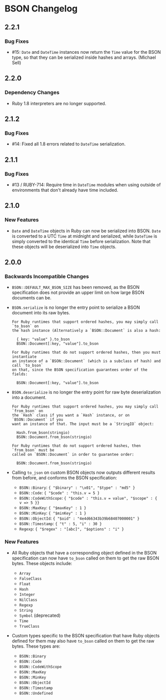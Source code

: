 BSON Changelog
==============

## 2.2.1

### Bug Fixes

* \#15: `Date` and `DateTime` instances now return the `Time` value for the BSON
  type, so that they can be serialized inside hashes and arrays. (Michael Sell)

## 2.2.0

### Dependency Changes

* Ruby 1.8 interpreters are no longer supported.

## 2.1.2

### Bug Fixes

* \#14: Fixed all 1.8 errors related to `DateTime` serialization.

## 2.1.1

### Bug Fixes

* \#13 / RUBY-714: Require time in `DateTime` modules when using outside of
  environments that don't already have time included.

## 2.1.0

### New Features

* `Date` and `DateTime` objects in Ruby can now be serialized into BSON. `Date` is
  converted to a UTC `Time` at midnight and serialized, while `DateTime` is simply
  converted to the identical `Time` before serialization. Note that these objects
  will be deserialized into `Time` objects.

## 2.0.0

### Backwards Incompatible Changes

* `BSON::DEFAULT_MAX_BSON_SIZE` has been removed, as the BSON specification does not
  provide an upper limit on how large BSON documents can be.

* `BSON.serialize` is no longer the entry point to serialize a BSON document into its
  raw bytes.

      For Ruby runtimes that support ordered hashes, you may simply call `to_bson` on
      the hash instance (Alternatively a `BSON::Document` is also a hash:

        { key: "value" }.to_bson
        BSON::Document[:key, "value"].to_bson

      For Ruby runtimes that do not support ordered hashes, then you must instantiate
      an instance of a `BSON::Document` (which is a subclass of hash) and call `to_bson`
      on that, since the BSON specification guarantees order of the fields:

        BSON::Document[:key, "value"].to_bson

* `BSON.deserialize` is no longer the entry point for raw byte deserialization into
  a document.

      For Ruby runtimes that support ordered hashes, you may simply call `from_bson` on
      the `Hash` class if you want a `Hash` instance, or on `BSON::Document` if you
      want an instance of that. The input must be a `StringIO` object:

        Hash.from_bson(stringio)
        BSON::Document.from_bson(stringio)

      For Ruby runtimes that do not support ordered hashes, then `from_bson` must be
      called on `BSON::Document` in order to guarantee order:

        BSON::Document.from_bson(stringio)

* Calling `to_json` on custom BSON objects now outputs different results from before, and
  conforms the BSON specification:

    - `BSON::Binary`: `{ "$binary" : "\x01", "$type" : "md5" }`
    - `BSON::Code`: `{ "$code" : "this.v = 5 }`
    - `BSON::CodeWithScope`: `{ "$code" : "this.v = value", "$scope" : { v => 5 }}`
    - `BSON::MaxKey`: `{ "$maxKey" : 1 }`
    - `BSON::MinKey`: `{ "$minKey" : 1 }`
    - `BSON::ObjectId`: `{ "$oid" : "4e4d66343b39b68407000001" }`
    - `BSON::Timestamp`: `{ "t" : 5, "i" : 30 }`
    - `Regexp`: `{ "$regex" : "[abc]", "$options" : "i" }`

### New Features

* All Ruby objects that have a corresponding object defined in the BSON specification
  can now have `to_bson` called on them to get the raw BSON bytes. These objects include:

    - `Array`
    - `FalseClass`
    - `Float`
    - `Hash`
    - `Integer`
    - `NilClass`
    - `Regexp`
    - `String`
    - `Symbol` (deprecated)
    - `Time`
    - `TrueClass`

* Custom types specific to the BSON specification that have Ruby objects defined for them
  may also have `to_bson` called on them to get the raw bytes. These types are:

    - `BSON::Binary`
    - `BSON::Code`
    - `BSON::CodeWithScope`
    - `BSON::MaxKey`
    - `BSON::MinKey`
    - `BSON::ObjectId`
    - `BSON::Timestamp`
    - `BSON::Undefined`
